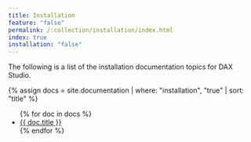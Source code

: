 ```yaml
---
title: Installation
feature: "false"
permalink: /:collection/installation/index.html
index: true
installation: "false"
---
```


The following is a list of the installation documentation topics for DAX Studio.

{% assign docs = site.documentation | where: "installation", "true" | sort: "title" %}

<ul >
{% for doc in docs %}
<li >
	<a href="{{ doc.url }}">
	{{ doc.title }}
	</a>
</li>
{% endfor %}
</ul>